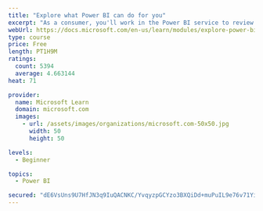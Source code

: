 ```yaml
---
title: "Explore what Power BI can do for you"
excerpt: "As a consumer, you'll work in the Power BI service to review and interact with content that has been shared with you. This module provides the foundational information that you need to work effectively in the Power BI service."
webUrl: https://docs.microsoft.com/en-us/learn/modules/explore-power-bi-service/
type: course
price: Free
length: PT1H9M
ratings:
  count: 5394
  average: 4.663144
heat: 71

provider:
  name: Microsoft Learn
  domain: microsoft.com
  images:
    - url: /assets/images/organizations/microsoft.com-50x50.jpg
      width: 50
      height: 50

levels:
  - Beginner

topics:
  - Power BI

secured: "dE6VsUns9U7HfJN3q9IuQACNKC/YvqyzpGCYzo3BXQiDd+muPuIL9e76v71YiHtMd4u3621h76J1P0Sda+PVQuhaAgBW7gcA2QZkVHZVnGEj38LQbDFtGV2/FIK5kvpS1s9CFbhl+1/A2UPFWIfZAheu9HfkuOPAib+VjBFqxTc19X7bRYS1/ed3WCx6tdyQJlIgV575tuG4SVlWdzYu/WkTUZl0sQAaGnDCK5eFsimF8WfS6+yfstlfktHDPt788dVv+nHS88gmoBbP/g7Ebnhy8gC6ubZPFXfK6uZMOI2BNtjMnD62S2KV1NkNA6AWXtX0OUxiGUibxbsHpqO+bPaD8G84hIFh5VW5eMjrMpso/yyik82rZOmdIHVAS7H8EtMJNwBVW3WQpzyfEEhkwQ==;7KD019W7on8QggY5x1TQlg=="
---
```


